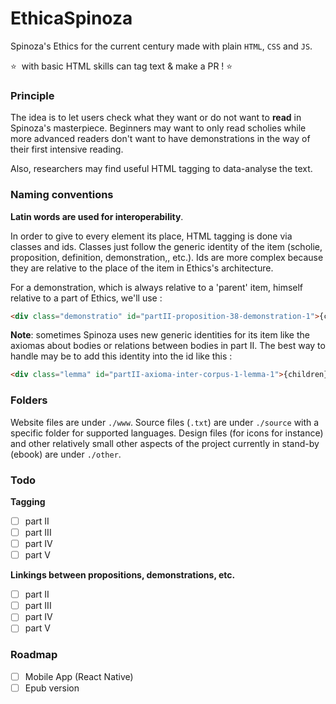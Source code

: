# EthicaSpinoza

Spinoza's Ethics for the current century made with plain `HTML`, `CSS` and `JS`.

⭐&nbsp; with basic HTML skills can tag text & make a PR !&nbsp;⭐

### Principle

The idea is to let users check what they want or do not want to **read** in Spinoza's masterpiece. Beginners may want to only read scholies while more advanced readers don't want to have demonstrations in the way of their first intensive reading.

Also, researchers may find useful HTML tagging to data-analyse the text.


### Naming conventions

**Latin words are used for interoperability**.

In order to give to every element its place, HTML tagging is done via classes and ids. Classes just follow the generic identity of the item (scholie, proposition, definition, demonstration,, etc.). Ids are more complex because they are relative to the place of the item in Ethics's architecture. 

For a demonstration, which is always relative to a 'parent' item, himself relative to a part of Ethics, we'll use :

```html
<div class="demonstratio" id="partII-proposition-38-demonstration-1">{children}</div>
```

**Note**: sometimes Spinoza uses new generic identities for its item like the axiomas about bodies or relations between bodies in part II. The best way to handle may be to add this identity into the id like this :

```html
<div class="lemma" id="partII-axioma-inter-corpus-1-lemma-1">{children}</div>
```

### Folders

Website files are under `./www`.
Source files (`.txt`) are under `./source` with a specific folder for supported languages.
Design files (for icons for instance) and other relatively small other aspects of the project currently in stand-by (ebook) are under `./other`.

### Todo

**Tagging**

- [ ] part II
- [ ] part III
- [ ] part IV
- [ ] part V

**Linkings between propositions, demonstrations, etc.**

- [ ] part II
- [ ] part III
- [ ] part IV
- [ ] part V

### Roadmap

- [ ] Mobile App (React Native)
- [ ] Epub version
